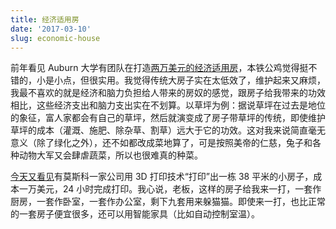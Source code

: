 ```yaml
---
title: 经济适用房
date: '2017-03-10'
slug: economic-house
---
```


前年看见 Auburn 大学有团队在打造[两万美元的经济适用房](http://www.ruralstudio.org/initiatives/20k-house)，本铁公鸡觉得挺不错的，小是小点，但很实用。我觉得传统大房子实在太低效了，维护起来又麻烦，我最不喜欢的就是经济和脑力负担给人带来的房奴的感觉，跟房子给我带来的功效相比，这些经济支出和脑力支出实在不划算。以草坪为例：据说草坪在过去是地位的象征，富人家都会有自己的草坪，然后就演变成了房子带草坪的传统，即使维护草坪的成本（灌溉、施肥、除杂草、割草）远大于它的功效。这对我来说简直毫无意义（除了绿化之外），还不如都改成菜地算了，可是按照美帝的仁慈，兔子和各种动物大军又会肆虐蔬菜，所以也很难真的种菜。

[今天又看见](http://apis-cor.com/en/about/news/first-house)有莫斯科一家公司用 3D 打印技术“打印”出一栋 38 平米的小房子，成本一万美元，24 小时完成打印。我心说，老板，这样的房子给我来一打，一套作厨房，一套作卧室，一套作办公室，剩下九套用来躲猫猫。即使来一打，也比正常的一套房子便宜很多，还可以用智能家具（比如自动控制室温）。
